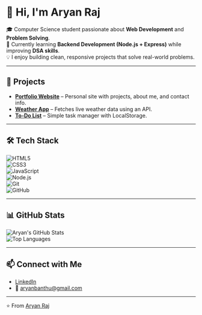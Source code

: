 # 👋 Hi, I'm Aryan Raj  

🎓 Computer Science student passionate about **Web Development** and **Problem Solving**.  
🚀 Currently learning **Backend Development (Node.js + Express)** while improving **DSA skills**.  
💡 I enjoy building clean, responsive projects that solve real-world problems.  

---

## 🔨 Projects
- **[Portfolio Website](https://github.com/your-username/portfolio-website)** – Personal site with projects, about me, and contact info.  
- **[Weather App](https://github.com/your-username/weather-app)** – Fetches live weather data using an API.  
- **[To-Do List](https://github.com/your-username/todo-app)** – Simple task manager with LocalStorage.  

---

## 🛠️ Tech Stack  
![HTML5](https://img.shields.io/badge/HTML5-E34F26?style=for-the-badge&logo=html5&logoColor=white)  
![CSS3](https://img.shields.io/badge/CSS3-1572B6?style=for-the-badge&logo=css3&logoColor=white)  
![JavaScript](https://img.shields.io/badge/JavaScript-F7DF1E?style=for-the-badge&logo=javascript&logoColor=black)  
![Node.js](https://img.shields.io/badge/Node.js-339933?style=for-the-badge&logo=nodedotjs&logoColor=white)  
![Git](https://img.shields.io/badge/Git-F05032?style=for-the-badge&logo=git&logoColor=white)  
![GitHub](https://img.shields.io/badge/GitHub-181717?style=for-the-badge&logo=github&logoColor=white)  

---

## 📊 GitHub Stats
![Aryan's GitHub Stats](https://github-readme-stats.vercel.app/api?username=Aryan7755&show_icons=true&theme=radical)  
![Top Languages](https://github-readme-stats.vercel.app/api/top-langs/?username=Aryan7755&layout=compact&theme=radical)  

---

## 📫 Connect with Me  
- [LinkedIn](https://www.linkedin.com/in/aryan-raj-077345298/)  
- 📧 aryanbanthu@gmail.com

---

⭐️ From [Aryan Raj](https://github.com/your-username)
